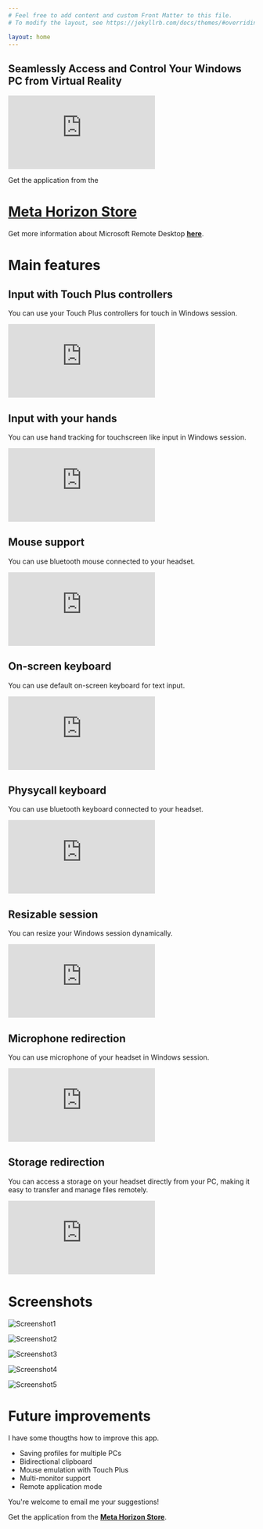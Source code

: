 ```yaml
---
# Feel free to add content and custom Front Matter to this file.
# To modify the layout, see https://jekyllrb.com/docs/themes/#overriding-theme-defaults

layout: home
---
```


## Seamlessly Access and Control Your Windows PC from Virtual Reality

<iframe src="https://www.youtube.com/embed/tpnQCTW_r-I" title="RDVR (Remote Desktop Virtual Reality) RDP Client for Meta Quest" frameborder="0" allow="accelerometer; clipboard-write; encrypted-media; gyroscope; picture-in-picture; web-share" referrerpolicy="strict-origin-when-cross-origin" allowfullscreen> </iframe>

Get the application from the

# [Meta Horizon Store](https://www.meta.com/experiences/rdvr/28973098608955930/)

Get more information about Microsoft Remote Desktop **[here](https://aka.ms/rdapps)**.

# Main features

## Input with Touch Plus controllers

You can use your Touch Plus controllers for touch in Windows session.
<iframe src="https://www.youtube.com/embed/mw6rxj8YeNY" title="RDVR Touch Plus controllers" frameborder="0" allow="accelerometer; clipboard-write; encrypted-media; gyroscope; picture-in-picture; web-share" referrerpolicy="strict-origin-when-cross-origin" allowfullscreen> </iframe>

## Input with your hands

You can use hand tracking for touchscreen like input in Windows session.
<iframe src="https://www.youtube.com/embed/hiB92zjWgJg" title="RDVR hand input" frameborder="0" allow="accelerometer; clipboard-write; encrypted-media; gyroscope; picture-in-picture; web-share" referrerpolicy="strict-origin-when-cross-origin" allowfullscreen> </iframe>

## Mouse support

You can use bluetooth mouse connected to your headset.
<iframe src="https://www.youtube.com/embed/pfFDqx7hZwI" title="RDVR mouse input" frameborder="0" allow="accelerometer; clipboard-write; encrypted-media; gyroscope; picture-in-picture; web-share" referrerpolicy="strict-origin-when-cross-origin" allowfullscreen> </iframe>

## On-screen keyboard

You can use default on-screen keyboard for text input.
<iframe src="https://www.youtube.com/embed/k2ZHqCGS6hk" title="RDVR On-screen keyboard" frameborder="0" allow="accelerometer; clipboard-write; encrypted-media; gyroscope; picture-in-picture; web-share" referrerpolicy="strict-origin-when-cross-origin" allowfullscreen> </iframe>

## Physycall keyboard

You can use bluetooth keyboard connected to your headset.
<iframe src="https://www.youtube.com/embed/WR6zJDoN26w" title="RDVR physical keyboard" frameborder="0" allow="accelerometer; clipboard-write; encrypted-media; gyroscope; picture-in-picture; web-share" referrerpolicy="strict-origin-when-cross-origin" allowfullscreen> </iframe>

## Resizable session

You can resize your Windows session dynamically.
<iframe src="https://www.youtube.com/embed/EYL2nO4nkao" title="RDVR Resizable session" frameborder="0" allow="accelerometer; clipboard-write; encrypted-media; gyroscope; picture-in-picture; web-share" referrerpolicy="strict-origin-when-cross-origin" allowfullscreen> </iframe>

## Microphone redirection

You can use microphone of your headset in Windows session.
<iframe src="https://www.youtube.com/embed/IHeSy9Y_-94" title="RDVR microphone redirection" frameborder="0" allow="accelerometer; clipboard-write; encrypted-media; gyroscope; picture-in-picture; web-share" referrerpolicy="strict-origin-when-cross-origin" allowfullscreen> </iframe>

## Storage redirection

You can access a storage on your headset directly from your PC, making it easy to transfer and manage files remotely.
<iframe src="https://www.youtube.com/embed/zhPYs5szOAc" title="RDVR storage redirection" frameborder="0" allow="accelerometer; clipboard-write; encrypted-media; gyroscope; picture-in-picture; web-share" referrerpolicy="strict-origin-when-cross-origin" allowfullscreen> </iframe>

# Screenshots

![Screenshot1](/images/Screenshot1.webp)

![Screenshot2](/images/Screenshot2.webp)

![Screenshot3](/images/Screenshot3.webp)

![Screenshot4](/images/Screenshot4.webp)

![Screenshot5](/images/Screenshot5.webp)

# Future improvements

I have some thougths how to improve this app.

- Saving profiles for multiple PCs
- Bidirectional сlipboard
- Mouse emulation with Touch Plus
- Multi-monitor support
- Remote application mode

You're welcome to email me your suggestions!

Get the application from the **[Meta Horizon Store](https://www.meta.com/experiences/rdvr/28973098608955930/)**.
